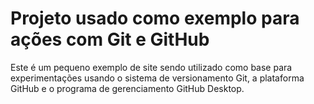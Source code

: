 # Projeto usado como exemplo para ações com Git e GitHub

Este é um pequeno exemplo de site sendo utilizado como base para experimentações usando o sistema de versionamento Git, a plataforma GitHub e o programa de gerenciamento GitHub Desktop.